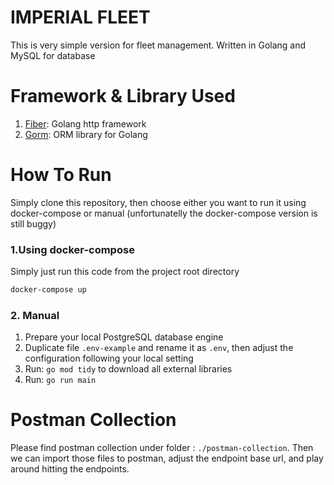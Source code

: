 # IMPERIAL FLEET

This is very simple version for fleet management. Written in Golang and MySQL for database

# Framework & Library Used
1. [Fiber](https://gofiber.io/): Golang http framework
2. [Gorm](https://gorm.io/): ORM library for Golang

# How To Run
Simply clone this repository, then choose either you want to run it using docker-compose or manual (unfortunatelly the docker-compose version is still buggy)

### 1.Using docker-compose
Simply just run this code from the project root directory
```sh
docker-compose up
```

### 2. Manual
1. Prepare your local PostgreSQL database engine
2. Duplicate file `.env-example` and rename it as `.env`, then adjust the configuration following your local setting
3. Run: ```go mod tidy``` to download all external libraries
4. Run: ```go run main```



# Postman Collection
Please find postman collection under folder : `./postman-collection`.
Then we can import those files to postman, adjust the endpoint base url, and play around hitting the endpoints.

